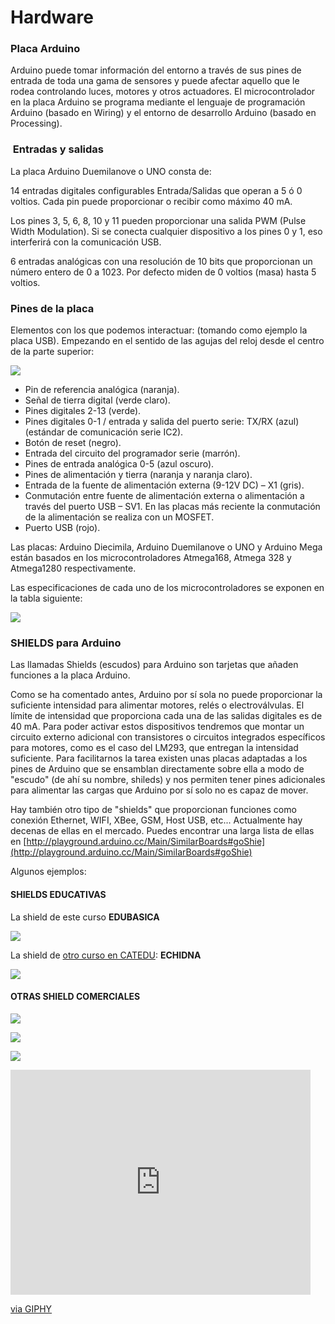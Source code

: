 
# Hardware

### Placa Arduino

Arduino puede tomar información del entorno a través de sus pines de entrada de toda una gama de sensores y puede afectar aquello que le rodea controlando luces, motores y otros actuadores. El microcontrolador en la placa Arduino se programa mediante el lenguaje de programación Arduino (basado en Wiring) y el entorno de desarrollo Arduino (basado en Processing).

###  Entradas y salidas

La placa Arduino Duemilanove o UNO consta de:

14 entradas digitales configurables Entrada/Salidas que operan a 5 ó 0 voltios. Cada pin puede proporcionar o recibir como máximo 40 mA. 

Los pines 3, 5, 6, 8, 10 y 11 pueden proporcionar una salida PWM (Pulse Width Modulation). Si se conecta cualquier dispositivo a los pines 0 y 1, eso interferirá con la comunicación USB. 

6 entradas analógicas con una resolución de 10 bits que proporcionan un número entero de 0 a 1023. Por defecto miden de 0 voltios (masa) hasta 5 voltios.

### Pines de la placa

Elementos con los que podemos interactuar: (tomando como ejemplo la placa USB). Empezando en el sentido de las agujas del reloj desde el centro de la parte superior:

![](img/Captura_de_pantalla_2015-04-06_a_las_12.02.37.png)
- Pin de referencia analógica (naranja).
- Señal de tierra digital (verde claro).
- Pines digitales 2-13 (verde).
- Pines digitales 0-1 / entrada y salida del puerto serie: TX/RX (azul) (estándar de comunicación serie IC2).
- Botón de reset (negro).
- Entrada del circuito del programador serie (marrón).
- Pines de entrada analógica 0-5 (azul oscuro).
- Pines de alimentación y tierra (naranja y naranja claro).
- Entrada de la fuente de alimentación externa (9-12V DC) – X1 (gris).
- Conmutación entre fuente de alimentación externa o alimentación a través del puerto USB – SV1. En las placas más reciente la conmutación de la alimentación se realiza con un MOSFET.
- Puerto USB (rojo).

Las placas: Arduino Diecimila, Arduino Duemilanove o UNO y Arduino Mega están basados en los microcontroladores Atmega168, Atmega 328 y Atmega1280 respectivamente.

Las especificaciones de cada uno de los microcontroladores se exponen en la tabla siguiente:

![](img/Captura_de_pantalla_2015-04-06_a_las_12.04.32.png)
### SHIELDS para Arduino

Las llamadas Shields (escudos) para Arduino son tarjetas que añaden funciones a la placa Arduino. 

Como se ha comentado antes, Arduino por sí sola no puede proporcionar la suficiente intensidad para alimentar motores, relés o electroválvulas. El límite de intensidad que proporciona cada una de las salidas digitales es de 40 mA. Para poder activar estos dispositivos tendremos que montar un circuito externo adicional con transistores o circuitos integrados específicos para motores, como es el caso del LM293, que entregan la intensidad suficiente. Para facilitarnos la tarea existen unas placas adaptadas a los pines de Arduino que se ensamblan directamente sobre ella a modo de "escudo" (de ahí su nombre, shileds) y nos permiten tener pines adicionales para alimentar las cargas que Arduino por sí solo no es capaz de mover.

Hay también otro tipo de "shields" que proporcionan funciones como conexión Ethernet, WIFI, XBee, GSM, Host USB, etc... Actualmente hay decenas de ellas en el mercado. Puedes encontrar una larga lista de ellas en [http://playground.arduino.cc/Main/SimilarBoards#goShie](http://playground.arduino.cc/Main/SimilarBoards#goShie)

Algunos ejemplos:

#### SHIELDS EDUCATIVAS

La shield de este curso **EDUBASICA**

![](img/edubasica01.jpg)

La shield de [otro curso en CATEDU](https://catedu.gitbooks.io/programa-arduino-con-echidna/content/): **ECHIDNA**

![](https://catedu.gitbooks.io/programa-arduino-con-echidna/content/images/image1.png)

#### OTRAS SHIELD COMERCIALES

![](img/1762428107_baf60121e2_o.jpg)

![](img/Arduino_Ethernet_Shield.jpg)

![](img/Triggertrap_shield_on_arduino.jpg)

<iframe src="https://giphy.com/embed/O71r0jHck9jB6" width="480" height="360" frameBorder="0" class="giphy-embed" allowFullScreen></iframe><p><a href="https://giphy.com/gifs/arduino-O71r0jHck9jB6">via GIPHY</a></p>


 

 

